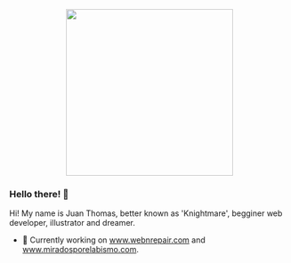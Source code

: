 <div id="header" align="center">
  <img src="https://drive.google.com/uc?export=view&id=1c2N6gsxPWfHMWRQlpwOSwCR-yWQ8xJ9g" width="300"/>
</div>

### Hello there! 👋 

Hi! My name is Juan Thomas, better known as 'Knightmare', begginer web developer, illustrator and dreamer.

- 🔭 Currently working on www.webnrepair.com and www.miradosporelabismo.com.

